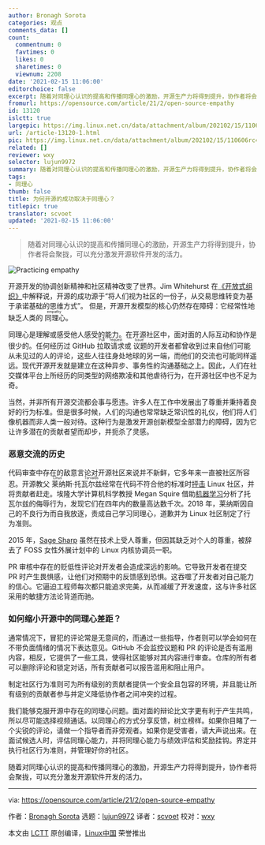 ```yaml
---
author: Bronagh Sorota
categories: 观点
comments_data: []
count:
  commentnum: 0
  favtimes: 0
  likes: 0
  sharetimes: 0
  viewnum: 2208
date: '2021-02-15 11:06:00'
editorchoice: false
excerpt: 随着对同理心认识的提高和传播同理心的激励，开源生产力将得到提升，协作者将会聚拢，可以充分激发开源软件开发的活力。
fromurl: https://opensource.com/article/21/2/open-source-empathy
id: 13120
islctt: true
largepic: https://img.linux.net.cn/data/attachment/album/202102/15/110606rc48qf05904m9n7p.jpg
url: /article-13120-1.html
pic: https://img.linux.net.cn/data/attachment/album/202102/15/110606rc48qf05904m9n7p.jpg.thumb.jpg
related: []
reviewer: wxy
selector: lujun9972
summary: 随着对同理心认识的提高和传播同理心的激励，开源生产力将得到提升，协作者将会聚拢，可以充分激发开源软件开发的活力。
tags:
- 同理心
thumb: false
title: 为何开源的成功取决于同理心？
titlepic: true
translator: scvoet
updated: '2021-02-15 11:06:00'
---
```



> 
> 随着对同理心认识的提高和传播同理心的激励，开源生产力将得到提升，协作者将会聚拢，可以充分激发开源软件开发的活力。
> 
> 
> 


![](https://img.linux.net.cn/data/attachment/album/202102/15/110606rc48qf05904m9n7p.jpg "Practicing empathy")


开源开发的协调创新精神和社区精神改变了世界。Jim Whitehurst 在[《开放式组织》](https://www.redhat.com/en/explore/the-open-organization-book)中解释说，开源的成功源于“将人们视为社区的一份子，从交易思维转变为基于承诺基础的思维方式”。 但是，开源开发模型的核心仍然存在障碍：它经常性地缺乏人类的<ruby> 同理心 <rt>  empathy </rt></ruby>。


同理心是理解或感受他人感受的能力。在开源社区中，面对面的人际互动和协作是很少的。任何经历过 GitHub <ruby> 拉取请求 <rt>  Pull request </rt></ruby>或<ruby> 议题 <rt>  Issue </rt></ruby>的开发者都曾收到过来自他们可能从未见过的人的评论，这些人往往身处地球的另一端，而他们的交流也可能同样遥远。现代开源开发就是建立在这种异步、事务性的沟通基础之上。因此，人们在社交媒体平台上所经历的同类型的网络欺凌和其他虐待行为，在开源社区中也不足为奇。


当然，并非所有开源交流都会事与愿违。许多人在工作中发展出了尊重并秉持着良好的行为标准。但是很多时候，人们的沟通也常常缺乏常识性的礼仪，他们将人们像机器而非人类一般对待。这种行为是激发开源创新模型全部潜力的障碍，因为它让许多潜在的贡献者望而却步，并扼杀了灵感。


### 恶意交流的历史


代码审查中存在的敌意言论对开源社区来说并不新鲜，它多年来一直被社区所容忍。开源教父<ruby> 莱纳斯·托瓦尔兹 <rt>  Linus Torvalds </rt></ruby>经常在代码不符合他的标准时[抨击](https://arstechnica.com/information-technology/2013/07/linus-torvalds-defends-his-right-to-shame-linux-kernel-developers/) Linux 社区，并将贡献者赶走。埃隆大学计算机科学教授 Megan Squire 借助[机器学习](http://flossdata.syr.edu/data/insults/hicssInsultsv2.pdf)分析了托瓦尔兹的侮辱行为，发现它们在四年内的数量高达数千次。2018 年，莱纳斯因自己的不良行为而自我放逐，责成自己学习同理心，道歉并为 Linux 社区制定了行为准则。


2015 年，[Sage Sharp](https://en.wikipedia.org/wiki/Sage_Sharp) 虽然在技术上受人尊重，但因其缺乏对个人的尊重，被辞去了 FOSS 女性外展计划中的 Linux 内核协调员一职。


PR 审核中存在的贬低性评论对开发者会造成深远的影响。它导致开发者在提交 PR 时产生畏惧感，让他们对预期中的反馈感到恐惧。这吞噬了开发者对自己能力的信心。它逼迫工程师每次都只能追求完美，从而减缓了开发速度，这与许多社区采用的敏捷方法论背道而驰。


### 如何缩小开源中的同理心差距？


通常情况下，冒犯的评论常是无意间的，而通过一些指导，作者则可以学会如何在不带负面情绪的情况下表达意见。GitHub 不会监控议题和 PR 的评论是否有滥用内容，相反，它提供了一些工具，使得社区能够对其内容进行审查。仓库的所有者可以删除评论和锁定对话，所有贡献者可以报告滥用和阻止用户。


制定社区行为准则可为所有级别的贡献者提供一个安全且包容的环境，并且能让所有级别的贡献者参与并定义降低协作者之间冲突的过程。


我们能够克服开源中存在的同理心问题。面对面的辩论比文字更有利于产生共鸣，所以尽可能选择视频通话。以同理心的方式分享反馈，树立榜样。如果你目睹了一个尖锐的评论，请做一个指导者而非旁观者。如果你是受害者，请大声说出来。在面试候选人时，评估同理心能力，并将同理心能力与绩效评估和奖励挂钩。界定并执行社区行为准则，并管理好你的社区。


随着对同理心认识的提高和传播同理心的激励，开源生产力将得到提升，协作者将会聚拢，可以充分激发开源软件开发的活力。




---


via: <https://opensource.com/article/21/2/open-source-empathy>


作者：[Bronagh Sorota](https://opensource.com/users/bsorota) 选题：[lujun9972](https://github.com/lujun9972) 译者：[scvoet](https://github.com/scvoet) 校对：[wxy](https://github.com/wxy)


本文由 [LCTT](https://github.com/LCTT/TranslateProject) 原创编译，[Linux中国](https://linux.cn/) 荣誉推出